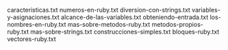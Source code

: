 caracteristicas.txt
numeros-en-ruby.txt
diversion-con-strings.txt
variables-y-asignaciones.txt
alcance-de-las-variables.txt
obteniendo-entrada.txt
los-nombres-en-ruby.txt
mas-sobre-metodos-ruby.txt
metodos-propios-ruby.txt
mas-sobre-strings.txt
construcciones-simples.txt
bloques-ruby.txt
vectores-ruby.txt
